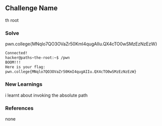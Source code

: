 
## Challenge Name
th root

### Solve
pwn.college{MNqlo7QO3OVaZr50KmI4qugAIIu.QX4cTO0wSMzEzNzEzW}

```bash
Connected!
hacker@paths~the-root:~$ /pwn
BOOM!!!
Here is your flag:
pwn.college{MNqlo7QO3OVaZr50KmI4qugAIIu.QX4cTO0wSMzEzNzEzW}
```

### New Learnings
i learnt about invoking the absolute path

### References 
none
